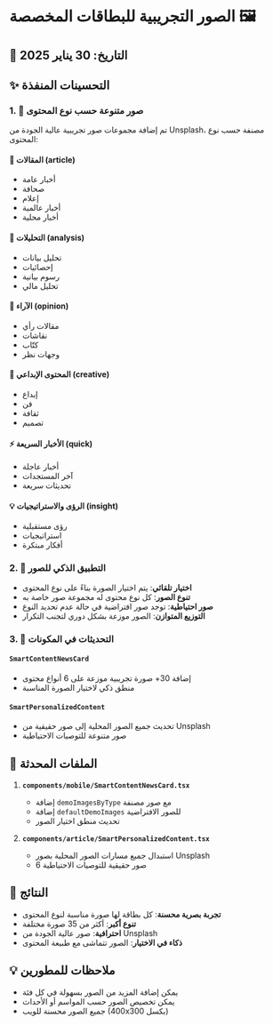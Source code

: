 # الصور التجريبية للبطاقات المخصصة 🖼️

## 📅 التاريخ: 30 يناير 2025

## ✨ التحسينات المنفذة

### 1. 🎨 صور متنوعة حسب نوع المحتوى

تم إضافة مجموعات صور تجريبية عالية الجودة من Unsplash، مصنفة حسب نوع المحتوى:

#### 📰 المقالات (article)
- أخبار عامة
- صحافة 
- إعلام
- أخبار عالمية
- أخبار محلية

#### 🧠 التحليلات (analysis)
- تحليل بيانات
- إحصائيات
- رسوم بيانية
- تحليل مالي

#### 💬 الآراء (opinion)
- مقالات رأي
- نقاشات
- كتّاب
- وجهات نظر

#### 🎯 المحتوى الإبداعي (creative)
- إبداع
- فن
- ثقافة
- تصميم

#### ⚡ الأخبار السريعة (quick)
- أخبار عاجلة
- آخر المستجدات
- تحديثات سريعة

#### 💡 الرؤى والاستراتيجيات (insight)
- رؤى مستقبلية
- استراتيجيات
- أفكار مبتكرة

### 2. 📱 التطبيق الذكي للصور

- **اختيار تلقائي**: يتم اختيار الصورة بناءً على نوع المحتوى
- **تنوع الصور**: كل نوع محتوى له مجموعة صور خاصة به
- **صور احتياطية**: توجد صور افتراضية في حالة عدم تحديد النوع
- **التوزيع المتوازن**: الصور موزعة بشكل دوري لتجنب التكرار

### 3. 🔄 التحديثات في المكونات

#### `SmartContentNewsCard`
- إضافة 30+ صورة تجريبية موزعة على 6 أنواع محتوى
- منطق ذكي لاختيار الصورة المناسبة

#### `SmartPersonalizedContent`
- تحديث جميع الصور المحلية إلى صور حقيقية من Unsplash
- صور متنوعة للتوصيات الاحتياطية

## 📁 الملفات المحدثة

1. **`components/mobile/SmartContentNewsCard.tsx`**
   - إضافة `demoImagesByType` مع صور مصنفة
   - إضافة `defaultDemoImages` للصور الافتراضية
   - تحديث منطق اختيار الصور

2. **`components/article/SmartPersonalizedContent.tsx`**
   - استبدال جميع مسارات الصور المحلية بصور Unsplash
   - 6 صور حقيقية للتوصيات الاحتياطية

## 🎯 النتائج

- **تجربة بصرية محسنة**: كل بطاقة لها صورة مناسبة لنوع المحتوى
- **تنوع أكبر**: أكثر من 35 صورة مختلفة
- **احترافية**: صور عالية الجودة من Unsplash
- **ذكاء في الاختيار**: الصور تتماشى مع طبيعة المحتوى

## 💡 ملاحظات للمطورين

- يمكن إضافة المزيد من الصور بسهولة في كل فئة
- يمكن تخصيص الصور حسب المواسم أو الأحداث
- جميع الصور محسنة للويب (400x300 بكسل) 